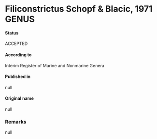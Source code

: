 # Filiconstrictus Schopf & Blacic, 1971 GENUS

#### Status
ACCEPTED

#### According to
Interim Register of Marine and Nonmarine Genera

#### Published in
null

#### Original name
null

### Remarks
null